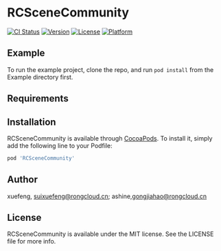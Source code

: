 # RCSceneCommunity

[![CI Status](https://img.shields.io/travis/xuefeng/RCSceneCommunity.svg?style=flat)](https://travis-ci.org/xuefeng/RCSceneCommunity)
[![Version](https://img.shields.io/cocoapods/v/RCSceneCommunity.svg?style=flat)](https://cocoapods.org/pods/RCSceneCommunity)
[![License](https://img.shields.io/cocoapods/l/RCSceneCommunity.svg?style=flat)](https://cocoapods.org/pods/RCSceneCommunity)
[![Platform](https://img.shields.io/cocoapods/p/RCSceneCommunity.svg?style=flat)](https://cocoapods.org/pods/RCSceneCommunity)

## Example

To run the example project, clone the repo, and run `pod install` from the Example directory first.

## Requirements

## Installation

RCSceneCommunity is available through [CocoaPods](https://cocoapods.org). To install
it, simply add the following line to your Podfile:

```ruby
pod 'RCSceneCommunity'
```

## Author

xuefeng, suixuefeng@rongcloud.cn; ashine,gongjiahao@rongcloud.cn

## License

RCSceneCommunity is available under the MIT license. See the LICENSE file for more info.
